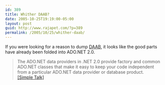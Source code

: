 ```yaml
---
id: 389
title: Whither DAAB?
date: 2005-10-25T19:19:00-05:00
layout: post
guid: http://www.rajapet.com/?p=389
permalink: /2005/10/25/whither-daab/
---
```

If you were looking for a reason to dump [DAAB](http://msdn.microsoft.com/library/en-us/dnpag2/html/daab.asp "Data Access Application Block"), it looks like the good parts have already been folded into ADO.NET 2.0.

> The ADO.NET data providers in .NET 2.0 provide factory and common ADO.NET classes that make it easy to keep your code independent from a particular ADO.NET data provider or database product.  
> [[Simple Talk]](http://www.simple-talk.com/2005/10/25/adonet-20-factory-classes/ "ADO.NET 2.0 Factory Classes")
